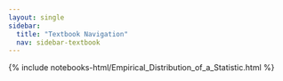 ```yaml
---
layout: single
sidebar:
  title: "Textbook Navigation"
  nav: sidebar-textbook
---
```


{% include notebooks-html/Empirical_Distribution_of_a_Statistic.html %}
